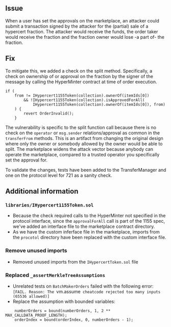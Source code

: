 ## Issue

When a user has set the approvals on the marketplace, an attacker could submit a transaction signed by the attacker for
the (partial) sale of a hypercert fraction. The attacker would receive the funds, the order taker would receive the
fraction and the fraction owner would lose -a part of- the fraction.

## Fix

To mitigate this, we added a check on the split method. Specifically, a check on ownership of or approval on the
fraction by the signer of the message by calling the HyperMinter contract at time of order execution.

```solidity
if (
    from != IHypercert1155Token(collection).ownerOf(itemIds[0])
        && !IHypercert1155Token(collection).isApprovedForAll(
            IHypercert1155Token(collection).ownerOf(itemIds[0]), from)
    ) {
        revert OrderInvalid();
    }
```

The vulnerability is specific to the split function call because there is no check on the `operator` or `msg.sender`
relations/approval as common in the `transferFrom` methods. This is an artifact from changing the original design where
only the owner or somebody allowed by the owner would be able to split. The marketplace widens the attack vector because
anybody can operate the marketplace, compared to a trusted operator you specifically set the approval for.

To validate the changes, tests have been added to the TransferManager and one on the protocol level for 721 as a sanity
check.

## Additional information

### `libraries/IHypercert1155Token.sol`

- Because the check required calls to the HyperMinter not specified in the protocol interface, since the
  `approvalForAll` call is part of the 1155 spec, we've added an interface file to the marketplace contract directory.
- As we have the custom inferface file in the marketplace, imports from the `procotol` directory have been replaced with
  the custom interface file.

### Remove unused imports

- Removed unused imports from the `IHypercertToken.sol` file

### Replaced `_assertMerkleTreeAssumptions`

- Unrelated tests on `BatchMakerOrders` failed with the following error:
  `[FAIL. Reason: The `vm.assume` cheatcode rejected too many inputs (65536 allowed)]`
- Replace the assumption with bounded variables:

```solidity
    numberOrders = bound(numberOrders, 1, 2 ** MAX_CALLDATA_PROOF_LENGTH);
    orderIndex = bound(orderIndex, 0, numberOrders - 1);
```

